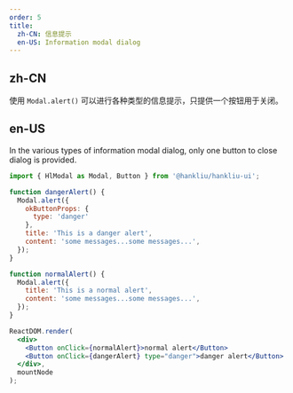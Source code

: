 ```yaml
---
order: 5
title:
  zh-CN: 信息提示
  en-US: Information modal dialog
---
```


## zh-CN

使用 `Modal.alert()` 可以进行各种类型的信息提示，只提供一个按钮用于关闭。

## en-US

In the various types of information modal dialog, only one button to close dialog is provided.

````jsx
import { HlModal as Modal, Button } from '@hankliu/hankliu-ui';

function dangerAlert() {
  Modal.alert({
    okButtonProps: {
      type: 'danger'
    },
    title: 'This is a danger alert',
    content: 'some messages...some messages...',
  });
}

function normalAlert() {
  Modal.alert({
    title: 'This is a normal alert',
    content: 'some messages...some messages...',
  });
}

ReactDOM.render(
  <div>
    <Button onClick={normalAlert}>normal alert</Button>
    <Button onClick={dangerAlert} type="danger">danger alert</Button>
  </div>,
  mountNode
);
````
